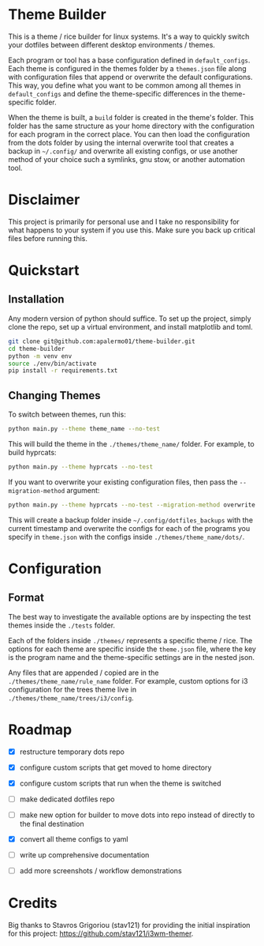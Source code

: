 # Theme Builder 

This is a theme / rice builder for linux systems. It's a way to quickly switch
your dotfiles between different desktop environments / themes. 

Each program or tool has a base configuration defined in `default_configs`. Each
theme is configured in the themes folder by a `themes.json` file along with
configuration files that append or overwrite the default configurations. This
way, you define what you want to be common among all themes in `default_configs`
and define the theme-specific differences in the theme-specific folder.

When the theme is built, a `build` folder is created in the theme's folder. This
folder has the same structure as your home directory with the configuration for
each program in the correct place. You can then load the configuration from the
dots folder by using the internal overwrite tool that creates a backup in
`~/.config/` and overwrite all existing configs, or use another method of your
choice such a symlinks, gnu stow, or another automation tool.

# Disclaimer

This project is primarily for personal use and I take no responsibility for
what happens to your system if you use this. Make sure you back up critical
files before running this. 

# Quickstart

## Installation 
Any modern version of python should suffice. To set up the project, simply clone
the repo, set up a virtual environment, and install matplotlib and toml.

```bash 
git clone git@github.com:apalermo01/theme-builder.git
cd theme-builder 
python -m venv env 
source ./env/bin/activate 
pip install -r requirements.txt
```

## Changing Themes

To switch between themes, run this: 
```bash 
python main.py --theme theme_name --no-test
```

This will build the theme in the `./themes/theme_name/` folder. For example, to
build hyprcats:

```bash
python main.py --theme hyprcats --no-test
```

If you want to overwrite your existing configuration files, then pass the
`--migration-method` argument:

```bash
python main.py --theme hyprcats --no-test --migration-method overwrite
```

This will create a backup folder inside `~/.config/dotfiles_backups` with the
current timestamp and overwrite the configs for each of the programs you specify
in `theme.json` with the configs inside `./themes/theme_name/dots/`.


# Configuration 

## Format 

The best way to investigate the available options are by inspecting the test
themes inside the `./tests` folder.


Each of the folders inside `./themes/` represents a specific theme / rice. The
options for each theme are specific inside the `theme.json` file, where the key
is the program name and the theme-specific settings are in the nested json.

Any files that are appended / copied are in the `./themes/theme_name/rule_name`
folder. For example, custom options for i3 configuration for the trees theme
live in `./themes/theme_name/trees/i3/config`. 

# Roadmap
- [x] restructure temporary dots repo 
- [x] configure custom scripts that get moved to home directory 
- [x] configure custom scripts that run when the theme is switched
- [ ] make dedicated dotfiles repo 
- [ ] make new option for builder to move dots into repo instead of directly to the final destination
- [x] convert all theme configs to yaml
- [ ] write up comprehensive documentation
- [ ] add more screenshots / workflow demonstrations



# Credits
Big thanks to Stavros Grigoriou (stav121) for providing the initial inspiration
for this project: https://github.com/stav121/i3wm-themer.



